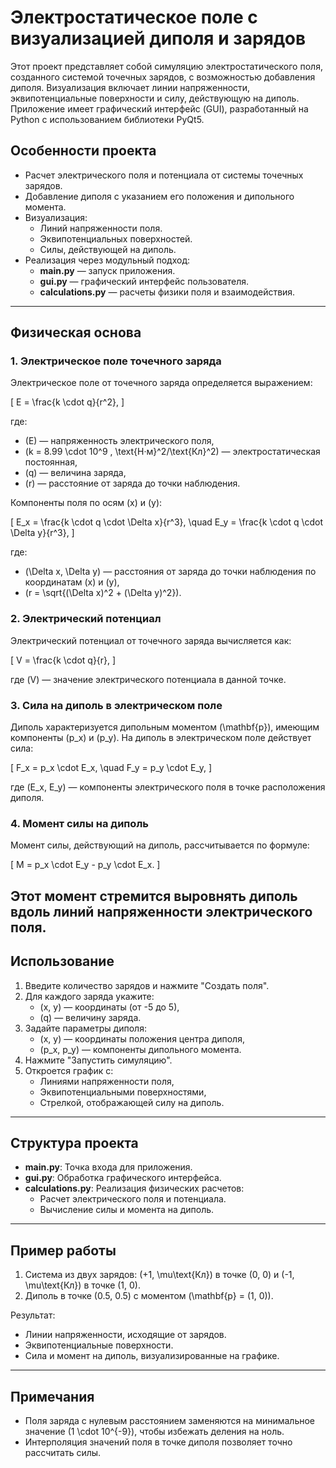 # Электростатическое поле с визуализацией диполя и зарядов

Этот проект представляет собой симуляцию электростатического поля, созданного системой точечных зарядов, с возможностью добавления диполя. Визуализация включает линии напряженности, эквипотенциальные поверхности и силу, действующую на диполь. Приложение имеет графический интерфейс (GUI), разработанный на Python с использованием библиотеки PyQt5.

## Особенности проекта
- Расчет электрического поля и потенциала от системы точечных зарядов.
- Добавление диполя с указанием его положения и дипольного момента.
- Визуализация:
  - Линий напряженности поля.
  - Эквипотенциальных поверхностей.
  - Силы, действующей на диполь.
- Реализация через модульный подход:
  - **main.py** — запуск приложения.
  - **gui.py** — графический интерфейс пользователя.
  - **calculations.py** — расчеты физики поля и взаимодействия.

---

## Физическая основа

### 1. Электрическое поле точечного заряда
Электрическое поле от точечного заряда определяется выражением:

\[
E = \frac{k \cdot q}{r^2},
\]

где:
- \(E\) — напряженность электрического поля,
- \(k = 8.99 \cdot 10^9 \, \text{Н·м}^2/\text{Кл}^2\) — электростатическая постоянная,
- \(q\) — величина заряда,
- \(r\) — расстояние от заряда до точки наблюдения.

Компоненты поля по осям \(x\) и \(y\):

\[
E_x = \frac{k \cdot q \cdot \Delta x}{r^3}, \quad E_y = \frac{k \cdot q \cdot \Delta y}{r^3},
\]

где:
- \(\Delta x, \Delta y\) — расстояния от заряда до точки наблюдения по координатам \(x\) и \(y\),
- \(r = \sqrt{(\Delta x)^2 + (\Delta y)^2}\).

### 2. Электрический потенциал
Электрический потенциал от точечного заряда вычисляется как:

\[
V = \frac{k \cdot q}{r},
\]

где \(V\) — значение электрического потенциала в данной точке.

### 3. Сила на диполь в электрическом поле
Диполь характеризуется дипольным моментом \(\mathbf{p}\), имеющим компоненты \(p_x\) и \(p_y\). На диполь в электрическом поле действует сила:

\[
F_x = p_x \cdot E_x, \quad F_y = p_y \cdot E_y,
\]

где \(E_x, E_y\) — компоненты электрического поля в точке расположения диполя.

### 4. Момент силы на диполь
Момент силы, действующий на диполь, рассчитывается по формуле:

\[
M = p_x \cdot E_y - p_y \cdot E_x.
\]

Этот момент стремится выровнять диполь вдоль линий напряженности электрического поля.
---

## Использование

1. Введите количество зарядов и нажмите "Создать поля".
2. Для каждого заряда укажите:
   - \(x, y\) — координаты (от -5 до 5),
   - \(q\) — величину заряда.
3. Задайте параметры диполя:
   - \(x, y\) — координаты положения центра диполя,
   - \(p_x, p_y\) — компоненты дипольного момента.
4. Нажмите "Запустить симуляцию".
5. Откроется график с:
   - Линиями напряженности поля,
   - Эквипотенциальными поверхностями,
   - Стрелкой, отображающей силу на диполь.

---

## Структура проекта

- **main.py**: Точка входа для приложения.
- **gui.py**: Обработка графического интерфейса.
- **calculations.py**: Реализация физических расчетов:
  - Расчет электрического поля и потенциала.
  - Вычисление силы и момента на диполь.

---

## Пример работы

1. Система из двух зарядов: \(+1\, \mu\text{Кл}\) в точке (0, 0) и \(-1\, \mu\text{Кл}\) в точке (1, 0).
2. Диполь в точке (0.5, 0.5) с моментом \(\mathbf{p} = (1, 0)\).

Результат:
- Линии напряженности, исходящие от зарядов.
- Эквипотенциальные поверхности.
- Сила и момент на диполь, визуализированные на графике.

---

## Примечания

- Поля заряда с нулевым расстоянием заменяются на минимальное значение \(1 \cdot 10^{-9}\), чтобы избежать деления на ноль.
- Интерполяция значений поля в точке диполя позволяет точно рассчитать силы.
